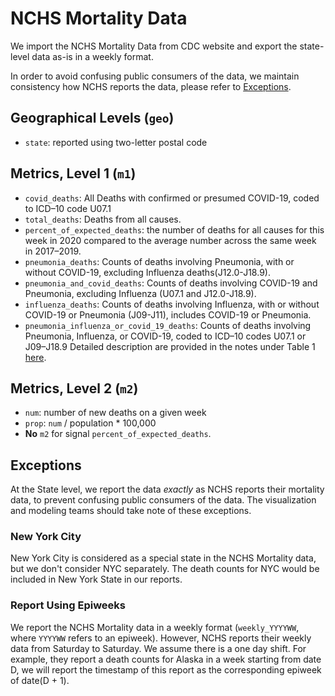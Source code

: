 # NCHS Mortality Data

We import the NCHS Mortality Data from CDC website and export
the state-level data as-is in a weekly format.  

In order to avoid confusing public consumers of the data, we maintain
consistency how NCHS reports the data, please refer to [Exceptions](#Exceptions).

## Geographical Levels (`geo`)
* `state`: reported using two-letter postal code

## Metrics, Level 1 (`m1`)
* `covid_deaths`: All Deaths with confirmed or presumed COVID-19, 
                  coded to ICD–10 code U07.1
* `total_deaths`: Deaths from all causes.
* `percent_of_expected_deaths`:  the number of deaths for all causes for this 
                                 week in 2020 compared to the average number 
                                 across the same week in 2017–2019.
* `pneumonia_deaths`: Counts of deaths involving Pneumonia, with or without
                      COVID-19, excluding Influenza deaths(J12.0-J18.9).
* `pneumonia_and_covid_deaths`: Counts of deaths involving COVID-19 and Pneumonia,
                                excluding Influenza (U07.1 and J12.0-J18.9).
* `influenza_deaths`: Counts of deaths involving Influenza, with or without 
                      COVID-19 or Pneumonia (J09-J11), includes COVID-19 or 
                      Pneumonia.
* `pneumonia_influenza_or_covid_19_deaths`: Counts of deaths involving Pneumonia, 
                                            Influenza, or COVID-19, coded to ICD–10 
                                            codes U07.1 or J09–J18.9
Detailed description are provided in the notes under Table 1 [here](https://www.cdc.gov/nchs/nvss/vsrr/COVID19/index.htm).

## Metrics, Level 2 (`m2`)
* `num`: number of new deaths on a given week
* `prop`: `num` / population * 100,000
* **No** `m2` for signal `percent_of_expected_deaths`.

## Exceptions

At the State level, we report the data _exactly_ as NCHS reports their
mortality data, to prevent confusing public consumers of the data.
The visualization and modeling teams should take note of these exceptions.

### New York City

New York City is considered as a special state in the NCHS Mortality data,
but we don't consider NYC separately. The death counts for NYC would be included
 in New York State in our reports.

### Report Using Epiweeks 

We report the NCHS Mortality data in a weekly format (`weekly_YYYYWW`, where `YYYYWW`
refers to an epiweek). However, NCHS reports their weekly data from Saturday to 
Saturday. We assume there is a one day shift. For example, they report a death counts 
for Alaska in a week starting from date D, we will report the timestamp of this report 
as the corresponding epiweek of date(D + 1).
